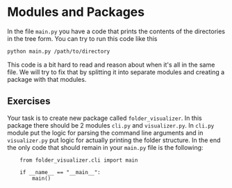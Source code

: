 # Modules and Packages

In the file `main.py` you have a code that prints the contents of the directories in the tree form. You can try to run this code like this 

```bash
python main.py /path/to/directory
``` 

This code is a bit hard to read and reason about when it's all in the same file. We will try to fix that by splitting it into separate modules and creating a package with that modules.  

## Exercises
Your task is to create new package called `folder_visualizer`. In this package there should be 2 modules `cli.py` and `visualizer.py`. In `cli.py` module put the logic for parsing the command line arguments and in `visualizer.py` put logic for actually printing the folder structure. In the end the only code that should remain in your `main.py` file is the following:

```(Python)
    from folder_visualizer.cli import main

    if __name__ == "__main__":
        main()
```
